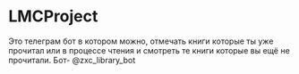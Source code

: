 # LMCProject
Это телеграм бот в котором можно, отмечать книги которые ты уже прочитал или в процессе чтения и смотреть те книги которые вы ещё не прочитали.
Бот- @zxc_library_bot

